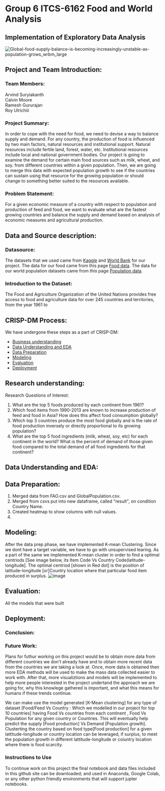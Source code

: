 # Group 6 ITCS-6162 Food and World Analysis
## Implementation of Exploratory Data Analysis

![Global-food-supply-balance-is-becoming-increasingly-unstable-as-population-grows_wrbm_large](https://user-images.githubusercontent.com/54337476/144952418-cb336eb3-def8-41c3-93db-19e16015e007.jpg)

## Project and Team Introduction:

### Team Members: 
Arvind Suryiakanth  
Calvin Moore  
Ramesh Gururajan  
Roy Ulrichiii

### Project Summary:
In order to cope with the need for food, we need to devise a way to balance supply and demand. For any country, the production of food is influenced by two main factors, natural resources and institutional support. Natural resources include fertile land, forest, water, etc. Institutional resources include local and national government bodies. Our project is going to examine the demand for certain main food sources such as milk, wheat, and soy. from different countries within a given population. Then, we are going to merge this data with expected population growth to see if the countries can sustain using that resource for the growing population or should change to something better suited to the resources available.

### Problem Statement:
For a given economic measure of a country with respect to population 
and production of feed and food, we want to evaluate what are the fastest growing countries and balance the supply and demand based on analysis of economic measures and agricultural production.

## Data and Source description:

### Datasource:
The datasets that we used came from [Kaggle](https://www.kaggle.com/) and [World Bank](https://www.worldbank.org/en/home) for our project. The data for our food came from this page [Food data](https://www.kaggle.com/dorbicycle/world-foodfeed-production). The data for our world population datasets came from this page [Population data](https://data.worldbank.org/indicator/SP.POP.TOTL).

### Introduction to the Dataset:
The Food and Agriculture Organization of the United Nations provides free access to food and agriculture data for over 245 countries and territories, from the year 1961 to 

## CRISP-DM Process:
We have undergone these steps as a part of CRISP-DM:

- [Business understanding](https://github.com/ramkguru97/Group_6_6162#business-understanding)
- [Data Understanding and EDA](https://github.com/ramkguru97/Group_6_6162#data-understanding-and-eda)
- [Data Preparation](https://github.com/ramkguru97/Group_6_6162#data-preparation)
- [Modeling](https://github.com/ramkguru97/Group_6_6162#modeling)
- [Evaluation](https://github.com/ramkguru97/Group_6_6162#evaluation)
- [Deployment](https://github.com/ramkguru97/Group_6_6162#deployment)

## Research understanding:
Research Questions of Interest:
1. What are the top 5 foods produced by each continent from 1961?
2. Which food items from 1990-2013 are known to increase production of feed  and food in Asia? How does this affect food consumption globally?
3. Which top 3 countries produce the most food globally and is the rate of food production inversely or directly proportional to its growing population?
4. What are the top 5 food ingredients (milk, wheat, soy, etc) for each continent in the world? What is the percent of demand of those given food compared to the total demand of all food ingredients for that continent?

## Data Understanding and EDA:


## Data Preparation:
1. Merged data from FAO.csv and GlobalPopulation.csv.
2. Merged from csvs put into new dataframe, called "result", on condition Country Name.
3. Created heatmap to show columns with null values.
4. 

## Modeling:
After the data prep phase, we have implemented K-mean Clustering. Since we dont have a target variable, we have to go with unsupervised learing. As a part of the same we implemented K-mean cluster in order to find a optimal centriods [See image below, its Item Code Vs Country Code(latitude-longitude]. The optimal centriod [shown in Red dot] is the position of latitude-longitude [or]Country location where that particular food item produced in surplus. 
![image](https://user-images.githubusercontent.com/89566244/145322294-58b02a8c-8827-4635-8168-1a3eda65cf90.png)

## Evaluation:
All the models that were built 

## Deployment:

### Conclusion:


### Future Work:
Plans for futhur working on this project would be to obtain more data from different countries we don't already have and to obtain more recent data from the countries we are taking a look at. Once, more data is obtained then more EDA methods will be used to make the mass data collected easier to work with. After that, more visualiztions and models will be implemented to help more people interested in the project undertand the approach we are going for, why this knowlege gathered is important, and what this means for humans if these trends continue.

We can make use the model generated [K-Mean clustering] for any type of dataset [Food/Feed Vs Country : Which we modelled in our project for top 10 countries] having Food Vs countries from each continent , Food Vs Population for any given country or Countries. This will eventually help predict the supply [Food production] Vs Demand [Population growth]. Clusterting the country based on food type[Food production] for a given lattitude-longitude or country location can be leveraged, if surplus, to meet the population growth in different lattitude-longitude or coiuntry location where there is food scarcity. 

### Instructions to Use
To continue work on this project the final notebook and data files included in this github site can be downloaded; and used in Anaconda, Google Colab, or any other python friendly environments that will support jupter notebooks.
